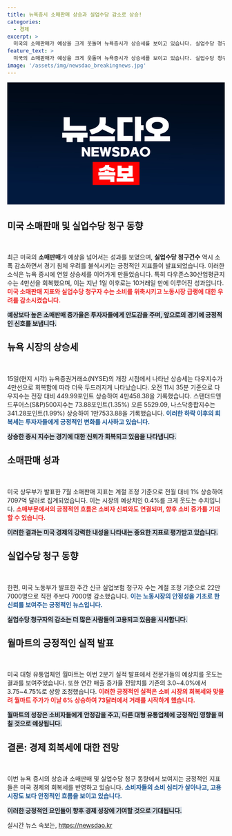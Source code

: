 ```yaml
---
title: 뉴욕증시 소매판매 상승과 실업수당 감소로 상승!
categories:
  - 경제
excerpt: >
  미국의 소매판매가 예상을 크게 웃돌며 뉴욕증시가 상승세를 보이고 있습니다. 실업수당 청구도 감소하며 경기침체 우려가 불식된 가운데, 다우존스가 10거래일 만에 4만선을 회복했습니다.
feature_text: >
  미국의 소매판매가 예상을 크게 웃돌며 뉴욕증시가 상승세를 보이고 있습니다. 실업수당 청구도 감소하며 경기침체 우려가 불식된 가운데, 다우존스가 10거래일 만에 4만선을 회복했습니다.
image: '/assets/img/newsdao_breakingnews.jpg'
---
```


<p><img src="/assets/img/newsdao_breakingnews.jpg" alt="koreaapp 속보" /></p>

<h2 data-ke-size="size26">미국 소매판매 및 실업수당 청구 동향</h2>

<p data-ke-size="size16">&nbsp;</p>

<p>최근 미국의 <b>소매판매</b>가 예상을 넘어서는 성과를 보였으며, <b>실업수당 청구건수</b> 역시 소폭 감소하면서 경기 침체 우려를 불식시키는 긍정적인 지표들이 발표되었습니다. 이러한 소식은 뉴욕 증시에 연일 상승세를 이어가게 만들었습니다. 특히 다우존스30산업평균지수는 4만선을 회복했으며, 이는 지난 1일 이후로는 10거래일 만에 이루어진 성과입니다. <b><span style="color: #ee2323;">미국 소매판매 지표와 실업수당 청구자 수는 소비를 위축시키고 노동시장 급랭에 대한 우려를 감소시켰습니다.</span></b> </p>

<p><b><span style="background-color: #21538527;">예상보다 높은 소매판매 증가율은 투자자들에게 안도감을 주며, 앞으로의 경기에 긍정적인 신호를 보냅니다.</span></b></p>

<h2 data-ke-size="size26">뉴욕 시장의 상승세</h2>

<p data-ke-size="size16">&nbsp;</p>

<p>15일(현지 시각) 뉴욕증권거래소(NYSE)의 개장 시점에서 나타난 상승세는 다우지수가 4만선으로 회복함에 따라 더욱 두드러지게 나타났습니다. 오전 11시 35분 기준으로 다우지수는 전장 대비 449.99포인트 상승하여 4만458.38을 기록했습니다. 스탠더드앤드푸어스(S&amp;P)500지수는 73.88포인트(1.35%) 오른 5529.09, 나스닥종합지수는 341.28포인트(1.99%) 상승하여 1만7533.88을 기록했습니다. <b><span style="color: #1a5490;">이러한 하락 이후의 회복세는 투자자들에게 긍정적인 변화를 시사하고 있습니다.</span></b> </p>

<p><b><span style="background-color: #21538527;">상승한 증시 지수는 경기에 대한 신뢰가 회복되고 있음을 나타냅니다.</span></b></p>

<h2 data-ke-size="size26">소매판매 성과</h2>

<p data-ke-size="size16">&nbsp;</p>

<p>미국 상무부가 발표한 7월 소매판매 지표는 계절 조정 기준으로 전월 대비 1% 상승하여 7097억 달러로 집계되었습니다. 이는 시장의 예상치인 0.4%를 크게 웃도는 수치입니다. <b><span style="color: #ee2323;">소매부문에서의 긍정적인 흐름은 소비자 신뢰와도 연결되며, 향후 소비 증가를 기대할 수 있습니다.</span></b> </p>

<p><b><span style="background-color: #21538527;">이러한 결과는 미국 경제의 강력한 내성을 나타내는 중요한 지표로 평가받고 있습니다.</span></b></p>

<h2 data-ke-size="size26">실업수당 청구 동향</h2>

<p data-ke-size="size16">&nbsp;</p>

<p>한편, 미국 노동부가 발표한 주간 신규 실업보험 청구자 수는 계절 조정 기준으로 22만7000명으로 직전 주보다 7000명 감소했습니다. <b><span style="color: #1a5490;">이는 노동시장의 안정성을 기초로 한 신뢰를 보여주는 긍정적인 뉴스입니다.</span></b> </p>

<p><b><span style="background-color: #21538527;">실업수당 청구자의 감소는 더 많은 사람들이 고용되고 있음을 시사합니다.</span></b></p>

<h2 data-ke-size="size26">월마트의 긍정적인 실적 발표</h2>

<p data-ke-size="size16">&nbsp;</p>

<p>미국 대형 유통업체인 월마트는 이번 2분기 실적 발표에서 전문가들의 예상치를 웃도는 결과를 보여주었습니다. 또한 연간 매출 증가율 전망치를 기존의 3.0~4.0%에서 3.75~4.75%로 상향 조정했습니다. <b><span style="color: #ee2323;">이러한 긍정적인 실적은 소비 시장의 회복세와 맞물려 월마트 주가가 이날 6% 상승하여 73달러에서 거래를 시작하게 했습니다.</span></b> </p>

<p><b><span style="background-color: #21538527;">월마트의 성장은 소비자들에게 안정감을 주고, 다른 대형 유통업체에 긍정적인 영향을 미칠 것으로 예상됩니다.</span></b></p>

<h2 data-ke-size="size26">결론: 경제 회복세에 대한 전망</h2>

<p data-ke-size="size16">&nbsp;</p>

<p>이번 뉴욕 증시의 상승과 소매판매 및 실업수당 청구 동향에서 보여지는 긍정적인 지표들은 미국 경제의 회복세를 반영하고 있습니다. <b><span style="color: #1a5490;">소비자들의 소비 심리가 살아나고, 고용 시장도 보다 안정적인 흐름을 보이고 있습니다.</span></b> </p>

<p><b><span style="background-color: #21538527;">이러한 긍정적인 요인들이 향후 경제 성장에 기여할 것으로 기대됩니다.</span></b></p>
실시간 뉴스 속보는, <a href="https://newsdao.kr" rel="dofollow">https://newsdao.kr</a>


